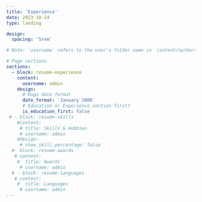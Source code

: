 ```yaml
---
title: 'Experience'
date: 2023-10-24
type: landing

design:
  spacing: '5rem'

# Note: `username` refers to the user's folder name in `content/authors/`

# Page sections
sections:
  - block: resume-experience
    content:
      username: admin
    design:
      # Hugo date format
      date_format: 'January 2006'
      # Education or Experience section first?
      is_education_first: false
 # - block: resume-skills
    #content:
     # title: Skills & Hobbies
     # username: admin
    #design:
     # show_skill_percentage: false
  #- block: resume-awards
   # content:
    #  title: Awards
     # username: admin
  # - block: resume-languages
   # content:
    #  title: Languages
     # username: admin
---
```

